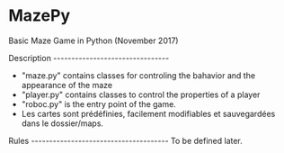 # MazePy
Basic Maze Game in Python (November 2017)

Description --------------------------------
- "maze.py" contains classes for controling the bahavior and the appearance of the maze 
- "player.py" contains classes to control the properties of a player
- "roboc.py" is the entry point of the game. 
- Les cartes sont prédéfinies, facilement modifiables et sauvegardées dans le dossier/maps.

Rules --------------------------------------
To be defined later.




